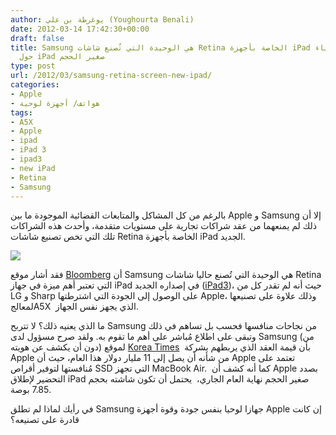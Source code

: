 ```yaml
---
author: يوغرطة بن علي (Youghourta Benali)
date: 2012-03-14 17:42:30+00:00
draft: false
title: Samsung هي الوحيدة التي تُصنع شاشات Retina الخاصة بأجهزة iPad الجديد، وأنباء
  حول iPad صغير الحجم
type: post
url: /2012/03/samsung-retina-screen-new-ipad/
categories:
- Apple
- هواتف/ أجهزة لوحية
tags:
- A5X
- Apple
- ipad
- iPad 3
- ipad3
- new iPad
- Retina
- Samsung
---
```


بالرغم من كل المشاكل والمتابعات القضائية الموجودة ما بين Apple و Samsung إلا أن ذلك لم يمنعهما من عقد شراكات تجارية على مستويات متقدمة، وأحدث هذه الشراكات تلك التي تخص تصنيع شاشات Retina الخاصة بأجهزة iPad الجديد.




[![](https://www.it-scoop.com/wp-content/uploads/2012/03/new-ipad.jpg)
](https://www.it-scoop.com/wp-content/uploads/2012/03/new-ipad.jpg)




فقد أشار موقع [Bloomberg](http://www.bloomberg.com/news/2012-03-13/samsung-supplies-apple-with-touch-screen-for-new-ipad.html) أن Samsung هي الوحيدة التي تُصنع حاليا شاشات Retina التي تعتبر أهم ميزة في جهاز iPad في إصداره الجديد ([iPad3](../2012/03/ipad-3/))، حيث أنه لم تقدر كل من LG و Sharp على الوصول إلى الجودة التي اشترطتها Apple، وذلك علاوة على تصنيعها لمعالجA5X  الذي يجهز نفس الجهاز.




ما الذي يعنيه ذلك؟ لا تتربح Samsung من نجاحات منافسها فحسب بل تساهم في ذلك وتبقى على اطلاع مُباشر على أهم ما تقوم به. ولقد صرح مسؤول لدى Samsung (من دون أن يكشف عن هويته) لموقع [Korea Times](http://www.koreatimes.co.kr/www/news/tech/2012/03/129_106677.html)  بأن قيمة العقد الذي يربطهم بشركة Apple من شأنه أن يصل إلى 11 مليار دولار هذا العام، حيث أن Apple تعتمد على مُنافستها لتوفير أقراص SSD التي تجهز MacBook Air.  كما أنه كشف أن Apple بصدد التحضير لإطلاق iPad صغير الحجم نهاية العام الجاري،  يحتمل أن تكون شاشته بحجم 7.85 بوصة.




في رأيك لماذا لم تطلق Samsung جهازا لوحيا بنفس جودة وقوة أجهزة Apple إن كانت قادرة على تصنيعه؟
